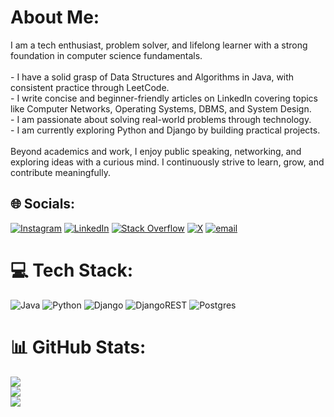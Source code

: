 # About Me:
I am a tech enthusiast, problem solver, and lifelong learner with a strong foundation in computer science fundamentals.<br><br>- I have a solid grasp of Data Structures and Algorithms in Java, with consistent practice through LeetCode.  <br>- I write concise and beginner-friendly articles on LinkedIn covering topics like Computer Networks, Operating Systems, DBMS, and System Design.  <br>- I am passionate about solving real-world problems through technology.  <br>- I am currently exploring Python and Django by building practical projects.<br><br>Beyond academics and work, I enjoy public speaking, networking, and exploring ideas with a curious mind. I continuously strive to learn, grow, and contribute meaningfully.


## 🌐 Socials:
[![Instagram](https://img.shields.io/badge/Instagram-%23E4405F.svg?logo=Instagram&logoColor=white)](https://instagram.com/ashmitap47) [![LinkedIn](https://img.shields.io/badge/LinkedIn-%230077B5.svg?logo=linkedin&logoColor=white)](https://linkedin.com/in/ashmitapandey47) [![Stack Overflow](https://img.shields.io/badge/-Stackoverflow-FE7A16?logo=stack-overflow&logoColor=white)](https://stackoverflow.com/users/ashmita-pandey) [![X](https://img.shields.io/badge/X-black.svg?logo=X&logoColor=white)](https://x.com/ashmita41) [![email](https://img.shields.io/badge/Email-D14836?logo=gmail&logoColor=white)](mailto:ashmitapandey47@gmail.com) 

# 💻 Tech Stack:
![Java](https://img.shields.io/badge/java-%23ED8B00.svg?style=for-the-badge&logo=openjdk&logoColor=white) ![Python](https://img.shields.io/badge/python-3670A0?style=for-the-badge&logo=python&logoColor=ffdd54) ![Django](https://img.shields.io/badge/django-%23092E20.svg?style=for-the-badge&logo=django&logoColor=white) ![DjangoREST](https://img.shields.io/badge/DJANGO-REST-ff1709?style=for-the-badge&logo=django&logoColor=white&color=ff1709&labelColor=gray) ![Postgres](https://img.shields.io/badge/postgres-%23316192.svg?style=for-the-badge&logo=postgresql&logoColor=white)
# 📊 GitHub Stats:
![](https://github-readme-stats.vercel.app/api?username=ashmita47&theme=dark&hide_border=false&include_all_commits=false&count_private=false)<br/>
![](https://nirzak-streak-stats.vercel.app/?user=ashmita47&theme=dark&hide_border=false)<br/>
![](https://github-readme-stats.vercel.app/api/top-langs/?username=ashmita47&theme=dark&hide_border=false&include_all_commits=false&count_private=false&layout=compact)
